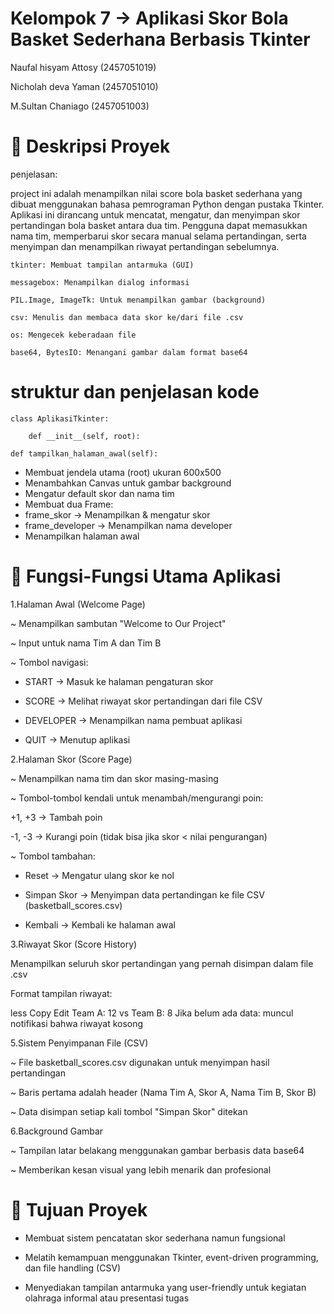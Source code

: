 # Kelompok 7 ->  Aplikasi Skor Bola Basket Sederhana Berbasis Tkinter

Naufal hisyam Attosy (2457051019)

Nicholah deva Yaman (2457051010)

M.Sultan Chaniago (2457051003)

# 🏀 Deskripsi Proyek

penjelasan:

project ini adalah menampilkan nilai score bola basket sederhana yang dibuat menggunakan bahasa pemrograman Python dengan pustaka Tkinter.
Aplikasi ini dirancang untuk mencatat, mengatur, dan menyimpan skor pertandingan bola basket antara dua tim. Pengguna dapat memasukkan nama tim, memperbarui skor secara manual selama pertandingan, serta menyimpan dan menampilkan riwayat pertandingan sebelumnya.

    tkinter: Membuat tampilan antarmuka (GUI)

    messagebox: Menampilkan dialog informasi

    PIL.Image, ImageTk: Untuk menampilkan gambar (background)

    csv: Menulis dan membaca data skor ke/dari file .csv

    os: Mengecek keberadaan file

    base64, BytesIO: Menangani gambar dalam format base64


# struktur dan penjelasan kode

    class AplikasiTkinter:

        def __init__(self, root):
    
    def tampilkan_halaman_awal(self):

- Membuat jendela utama (root) ukuran 600x500
- Menambahkan Canvas untuk gambar background
- Mengatur default skor dan nama tim
- Membuat dua Frame:
- frame_skor → Menampilkan & mengatur skor
- frame_developer → Menampilkan nama developer
- Menampilkan halaman awal

# 🔧 Fungsi-Fungsi Utama Aplikasi

1.Halaman Awal (Welcome Page)

~ Menampilkan sambutan "Welcome to Our Project"

~ Input untuk nama Tim A dan Tim B

~ Tombol navigasi:

- START → Masuk ke halaman pengaturan skor

- SCORE → Melihat riwayat skor pertandingan dari file CSV

- DEVELOPER → Menampilkan nama pembuat aplikasi

- QUIT → Menutup aplikasi

2.Halaman Skor (Score Page)

~ Menampilkan nama tim dan skor masing-masing

~ Tombol-tombol kendali untuk menambah/mengurangi poin:

+1, +3 → Tambah poin

-1, -3 → Kurangi poin (tidak bisa jika skor < nilai pengurangan)

~ Tombol tambahan:

- Reset → Mengatur ulang skor ke nol

- Simpan Skor → Menyimpan data pertandingan ke file CSV (basketball_scores.csv)

- Kembali → Kembali ke halaman awal

3.Riwayat Skor (Score History)
   
Menampilkan seluruh skor pertandingan yang pernah disimpan dalam file .csv

Format tampilan riwayat:

less
Copy
Edit
Team A: 12  vs  Team B: 8
Jika belum ada data: muncul notifikasi bahwa riwayat kosong

5.Sistem Penyimpanan File (CSV)

~ File basketball_scores.csv digunakan untuk menyimpan hasil pertandingan

~ Baris pertama adalah header (Nama Tim A, Skor A, Nama Tim B, Skor B)

~ Data disimpan setiap kali tombol "Simpan Skor" ditekan

6.Background Gambar

~ Tampilan latar belakang menggunakan gambar berbasis data base64 

~ Memberikan kesan visual yang lebih menarik dan profesional

# 🎯 Tujuan Proyek
- Membuat sistem pencatatan skor sederhana namun fungsional

- Melatih kemampuan menggunakan Tkinter, event-driven programming, dan file handling (CSV)

- Menyediakan tampilan antarmuka yang user-friendly untuk kegiatan olahraga informal atau presentasi tugas




